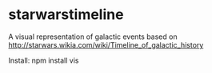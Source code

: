 # starwarstimeline

A visual representation of galactic events based on http://starwars.wikia.com/wiki/Timeline_of_galactic_history

Install:
npm install vis
